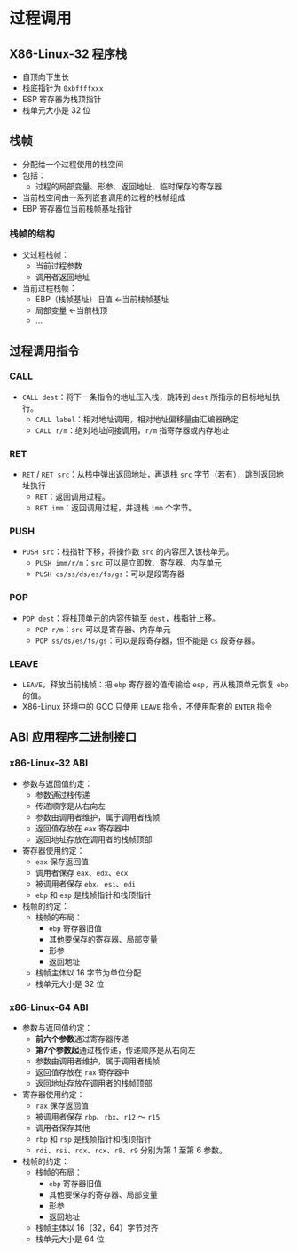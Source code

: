 # 过程调用

## X86-Linux-32 程序栈
* 自顶向下生长
* 栈底指针为 `0xbffffxxx`
* ESP 寄存器为栈顶指针
* 栈单元大小是 32 位

## 栈帧
* 分配给一个过程使用的栈空间
* 包括：
  * 过程的局部变量、形参、返回地址、临时保存的寄存器
* 当前栈空间由一系列嵌套调用的过程的栈帧组成
* EBP 寄存器位当前栈帧基址指针

### 栈帧的结构
* 父过程栈帧：
  * 当前过程参数
  * 调用者返回地址
* 当前过程栈帧：
  * EBP（栈帧基址）旧值       <-当前栈帧基址
  * 局部变量                 <-当前栈顶
  * ...

## 过程调用指令
### CALL
* `CALL dest`：将下一条指令的地址压入栈，跳转到 `dest` 所指示的目标地址执行。
  * `CALL label`：相对地址调用，相对地址偏移量由汇编器确定
  * `CALL r/m`：绝对地址间接调用，`r/m` 指寄存器或内存地址

### RET
* `RET` / `RET src`：从栈中弹出返回地址，再退栈 `src` 字节（若有），跳到返回地址执行
  * `RET`：返回调用过程。
  * `RET imm`：返回调用过程，并退栈 `imm` 个字节。

### PUSH
* `PUSH src`：栈指针下移，将操作数 `src` 的内容压入该栈单元。
  * `PUSH imm/r/m`：`src` 可以是立即数、寄存器、内存单元
  * `PUSH cs/ss/ds/es/fs/gs`：可以是段寄存器

### POP
* `POP dest`：将栈顶单元的内容传输至 `dest`，栈指针上移。
  * `POP r/m`：`src` 可以是寄存器、内存单元
  * `POP ss/ds/es/fs/gs`：可以是段寄存器，但不能是 `cs` 段寄存器。

### LEAVE
* `LEAVE`，释放当前栈帧：把 `ebp` 寄存器的值传输给 `esp`，再从栈顶单元恢复 `ebp`的值。
* X86-Linux 环境中的 GCC 只使用 `LEAVE` 指令，不使用配套的 `ENTER` 指令

## ABI 应用程序二进制接口
### x86-Linux-32 ABI
* 参数与返回值约定：
  * 参数通过栈传递
  * 传递顺序是从右向左
  * 参数由调用者维护，属于调用者栈帧
  * 返回值存放在 `eax` 寄存器中
  * 返回地址存放在调用者的栈帧顶部
* 寄存器使用约定：
  * `eax` 保存返回值
  * 调用者保存 `eax`、`edx`、`ecx`
  * 被调用者保存 `ebx`、`esi`、`edi`
  * `ebp` 和 `esp` 是栈帧指针和栈顶指针
* 栈帧的约定：
  * 栈帧的布局：
    * `ebp` 寄存器旧值
    * 其他要保存的寄存器、局部变量
    * 形参
    * 返回地址
  * 栈帧主体以 16 字节为单位分配
  * 栈单元大小是 32 位

### x86-Linux-64 ABI
* 参数与返回值约定：
  * **前六个参数**通过寄存器传递
  * **第7个参数起**通过栈传递，传递顺序是从右向左
  * 参数由调用者维护，属于调用者栈帧
  * 返回值存放在 `rax` 寄存器中
  * 返回地址存放在调用者的栈帧顶部
* 寄存器使用约定：
  * `rax` 保存返回值
  * 被调用者保存 `rbp`、`rbx`、`r12` ～ `r15`
  * 调用者保存其他
  * `rbp` 和 `rsp` 是栈帧指针和栈顶指针
  * `rdi`、`rsi`、`rdx`、`rcx`、`r8`、`r9` 分别为第 1 至第 6 参数。
* 栈帧的约定：
  * 栈帧的布局：
    * `ebp` 寄存器旧值
    * 其他要保存的寄存器、局部变量
    * 形参
    * 返回地址
  * 栈帧主体以 16（32，64）字节对齐
  * 栈单元大小是 64 位